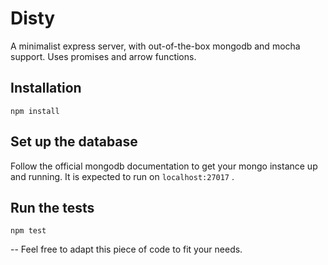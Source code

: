 # Disty
A minimalist express server, with out-of-the-box mongodb and mocha support. Uses promises and arrow functions.

## Installation 

`npm install`

## Set up the database 

Follow the official mongodb documentation to get your mongo instance up and running. It is expected to run on  `localhost:27017` .

## Run the tests  

`npm test`

-- Feel free to adapt this piece of code to fit your needs.
